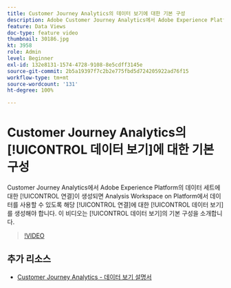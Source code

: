 ```yaml
---
title: Customer Journey Analytics의 데이터 보기에 대한 기본 구성
description: Adobe Customer Journey Analytics에서 Adobe Experience Platform의 데이터 세트에 대한 연결이 생성되면 Platform에서 Analysis Workspace에서 데이터를 사용할 수 있도록 해당 연결에 대한 데이터 보기를 생성해야 합니다. 이 비디오는 데이터 보기의 기본 구성을 소개합니다.
feature: Data Views
doc-type: feature video
thumbnail: 30186.jpg
kt: 3958
role: Admin
level: Beginner
exl-id: 132e8131-1574-4728-9108-8e5cdff3145e
source-git-commit: 2b5a19397f7c2b2e775fbd5d724205922ad76f15
workflow-type: tm+mt
source-wordcount: '131'
ht-degree: 100%

---
```


# Customer Journey Analytics의 [!UICONTROL 데이터 보기]에 대한 기본 구성

Customer Journey Analytics에서 Adobe Experience Platform의 데이터 세트에 대한 [!UICONTROL 연결]이 생성되면 Analysis Workspace on Platform에서 데이터를 사용할 수 있도록 해당 [!UICONTROL 연결]에 대한 [!UICONTROL 데이터 보기]를 생성해야 합니다. 이 비디오는 [!UICONTROL 데이터 보기]의 기본 구성을 소개합니다.

>[!VIDEO](https://video.tv.adobe.com/v/30186/?quality=12&enable10seconds=on&speedcontrol=on)

## 추가 리소스

* [Customer Journey Analytics - 데이터 보기 설명서](https://experienceleague.adobe.com/docs/analytics-platform/using/cja-dataviews/create-dataview.html)
